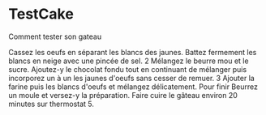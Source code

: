 # TestCake
Comment tester son gateau

Cassez les oeufs en séparant les blancs des jaunes. Battez fermement les blancs en neige avec une pincée de sel.
2 Mélangez le beurre mou et le sucre. Ajoutez-y le chocolat fondu tout en continuant de mélanger puis incorporez un à un les jaunes d'oeufs sans cesser de remuer.
3 Ajouter la farine puis les blancs d'oeufs et mélangez délicatement.
Pour finir
Beurrez un moule et versez-y la préparation. Faire cuire le gâteau environ 20 minutes sur thermostat 5. 